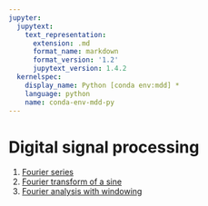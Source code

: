 ```yaml
---
jupyter:
  jupytext:
    text_representation:
      extension: .md
      format_name: markdown
      format_version: '1.2'
      jupytext_version: 1.4.2
  kernelspec:
    display_name: Python [conda env:mdd] *
    language: python
    name: conda-env-mdd-py
---
```


# Digital signal processing


1. [Fourier series](Fourier_coefficients_analytical_evaluation_periodic_ramp_function.ipynb)
2. [Fourier transform of a sine](Fourier_transforms_pure_sine.ipynb)
3. [Fourier analysis with windowing](Fourier_transform_with_windowing.ipynb)

```python

```
